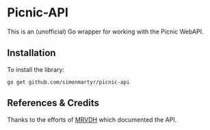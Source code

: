 # Picnic-API

This is an (unofficial) Go wrapper for working with the Picnic WebAPI.

## Installation

To install the library:

`go get github.com/simonmartyr/picnic-api`


## References & Credits

Thanks to the efforts of [MRVDH](https://github.com/MRVDH/picnic-api/) which documented the API.